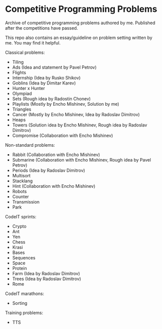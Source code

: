 # Competitive Programming Problems
Archive of competitive programming problems authored by me. Published after the competitions have passed.

This repo also contains an essay/guideline on problem setting written by me. You may find it helpful.

Classical problems:
* Tiling
* Ads (Idea and statement by Pavel Petrov)
* Flights
* Internship (Idea by Rusko Shikov)
* Goblins (Idea by Dimitar Karev)
* Hunter x Hunter
* Olympiad
* Sets (Rough idea by Radostin Chonev)
* Playlists (Mostly by Encho Mishinev, Solution by me)
* Triangles
* Cancer (Mostly by Encho Mishinev, Idea by Radoslav Dimitrov)
* Heaps
* Towers (Solution idea by Encho Mishinev, Rough idea by Radoslav Dimitrov)
* Compromise (Collaboration with Encho Mishinev)

Non-standard problems:
* Rabbit (Collaboration with Encho Mishinev)
* Submarine (Collaboration with Encho Mishinev, Rough idea by Pavel Petrov)
* Periods (Idea by Radoslav Dimitrov)
* Multisort
* Stacklang
* Hint (Collaboration with Encho Mishinev)
* Robots
* Counter
* Transmission
* Park

CodeIT sprints:
* Crypto
* Ant
* Yen
* Chess
* Krasi
* Bases
* Sequences
* Space
* Protein
* Farm (Idea by Radoslav Dimitrov)
* Trees (Idea by Radoslav Dimitrov)
* Rome

CodeIT marathons:
* Sorting

Training problems:
* TTS
